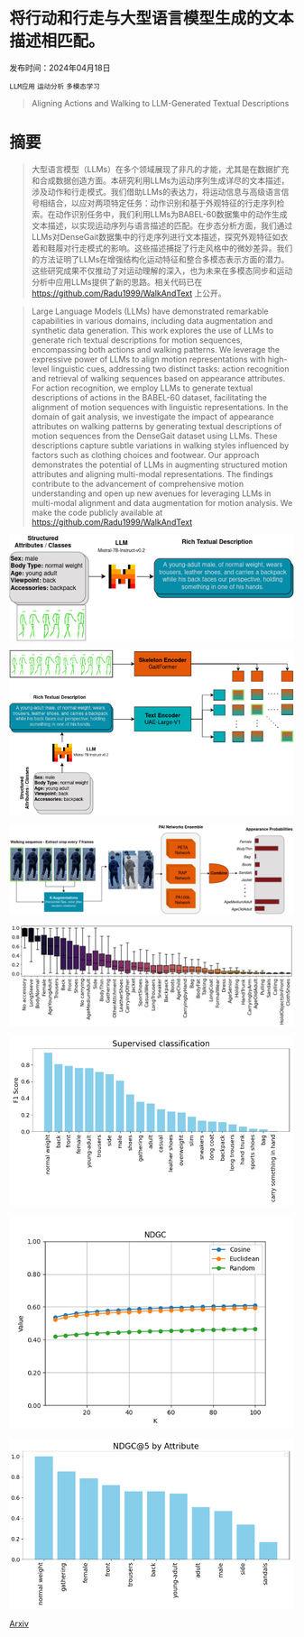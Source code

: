# 将行动和行走与大型语言模型生成的文本描述相匹配。

发布时间：2024年04月18日

`LLM应用` `运动分析` `多模态学习`

> Aligning Actions and Walking to LLM-Generated Textual Descriptions

# 摘要

> 大型语言模型（LLMs）在多个领域展现了非凡的才能，尤其是在数据扩充和合成数据创造方面。本研究利用LLMs为运动序列生成详尽的文本描述，涉及动作和行走模式。我们借助LLMs的表达力，将运动信息与高级语言信号相结合，以应对两项特定任务：动作识别和基于外观特征的行走序列检索。在动作识别任务中，我们利用LLMs为BABEL-60数据集中的动作生成文本描述，以实现运动序列与语言描述的匹配。在步态分析方面，我们通过LLMs对DenseGait数据集中的行走序列进行文本描述，探究外观特征如衣着和鞋履对行走模式的影响。这些描述捕捉了行走风格中的微妙差异。我们的方法证明了LLMs在增强结构化运动特征和整合多模态表示方面的潜力。这些研究成果不仅推动了对运动理解的深入，也为未来在多模态同步和运动分析中应用LLMs提供了新的思路。相关代码已在 https://github.com/Radu1999/WalkAndText 上公开。

> Large Language Models (LLMs) have demonstrated remarkable capabilities in various domains, including data augmentation and synthetic data generation. This work explores the use of LLMs to generate rich textual descriptions for motion sequences, encompassing both actions and walking patterns. We leverage the expressive power of LLMs to align motion representations with high-level linguistic cues, addressing two distinct tasks: action recognition and retrieval of walking sequences based on appearance attributes. For action recognition, we employ LLMs to generate textual descriptions of actions in the BABEL-60 dataset, facilitating the alignment of motion sequences with linguistic representations. In the domain of gait analysis, we investigate the impact of appearance attributes on walking patterns by generating textual descriptions of motion sequences from the DenseGait dataset using LLMs. These descriptions capture subtle variations in walking styles influenced by factors such as clothing choices and footwear. Our approach demonstrates the potential of LLMs in augmenting structured motion attributes and aligning multi-modal representations. The findings contribute to the advancement of comprehensive motion understanding and open up new avenues for leveraging LLMs in multi-modal alignment and data augmentation for motion analysis. We make the code publicly available at https://github.com/Radu1999/WalkAndText

![将行动和行走与大型语言模型生成的文本描述相匹配。](../../../paper_images/2404.12192/gaitclip-diagram.drawio.png)

![将行动和行走与大型语言模型生成的文本描述相匹配。](../../../paper_images/2404.12192/gaitclip-diagram2.drawio.png)

![将行动和行走与大型语言模型生成的文本描述相匹配。](../../../paper_images/2404.12192/GaitCLIP-annotation.drawio.png)

![将行动和行走与大型语言模型生成的文本描述相匹配。](../../../paper_images/2404.12192/features.png)

![将行动和行走与大型语言模型生成的文本描述相匹配。](../../../paper_images/2404.12192/classif.png)

![将行动和行走与大型语言模型生成的文本描述相匹配。](../../../paper_images/2404.12192/ndgc.png)

![将行动和行走与大型语言模型生成的文本描述相匹配。](../../../paper_images/2404.12192/per_feature.png)

[Arxiv](https://arxiv.org/abs/2404.12192)